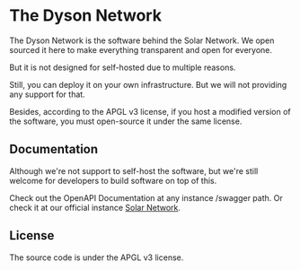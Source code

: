 # The Dyson Network

The Dyson Network is the software behind the Solar Network.
We open sourced it here to make everything transparent and open for everyone.

But it is not designed for self-hosted due to multiple reasons.

Still, you can deploy it on your own infrastructure.
But we will not providing any support for that.

Besides, according to the APGL v3 license,
if you host a modified version of the software,
you must open-source it under the same license.

## Documentation

Although we're not support to self-host the software,
but we're still welcome for developers to build software on top of this.

Check out the OpenAPI Documentation at any instance /swagger path.
Or check it at our official instance [Solar Network](https://nt.solian.app/swagger).

## License

The source code is under the APGL v3 license.

